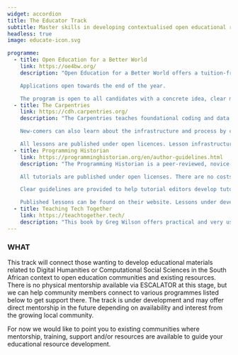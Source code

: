 ```yaml
---
widget: accordion
title: The Educator Track
subtitle: Master skills in developing contextualised open educational resources
headless: true
image: educate-icon.svg

programme:
  - title: Open Education for a Better World
    link: https://oe4bw.org/
    description: "Open Education for a Better World offers a tuition-free online mentorship programme supporting people wanting to develop open educational materials including open online courses and textbooks.

    Applications open towards the end of the year.

    The program is open to all candidates with a concrete idea, clear motivation and strong commitment to develop and deliver an open online course or other large-scale open resource (e.g., an open textbook) aligned with the SDGs. There are no limitations regarding the education or professional background of candidates. "
  - title: The Carpentries
    link: https://cdh.carpentries.org/
    description: "The Carpentries teaches foundational coding and data science skills to researchers worldwide. A community of volunteers contribute to collaboratively developed lessons that are published under open licenses. Their Curriculum Development Handbook contains valuable insights for lesson developers. The Carpentries also have a Lesson Incubator where community members can share their Carpentry-style teaching materials at all stages of development, to collaborate on lesson development, and receive feedback from other community members.

    New-comers can also learn about the infrastructure and process by contributing to lessons that are currently under development. A number of lessons currently under development relates to humanities and social sciences.

    All lessons are published under open licences. Lesson infrastructure is published under open-source licenses and can be used for free for lesson development."
  - title: Programming Historian
    link: https://programminghistorian.org/en/author-guidelines.html
    description: "The Programming Historian is a peer-reviewed, novice-friendly publication that focuses on tutorials relevant to the humanities. Tutorials cover a wide range of digital tools, techniques, and workflows to facilitate research and teaching. 

    All tutorials are published under open licenses. There are no costs involved to work with the Programming Historian or publish tutorials.

    Clear guidelines are provided to help tutorial editors develop tutorials that can be sustained in the long term and that contains accessible content for a broad audience. 

    Published lessons can be found on their website. Lessons under development is available from their Github repository."
  - title: Teaching Tech Together
    link: https://teachtogether.tech/
    description: "This book by Greg Wilson offers practical and very useful tips for developing better ways of teaching tech skills. The content is based on research evidence (with great links to references from education science) and years of experience in the classroom. The book is freely available online."
---
```

### WHAT

This track will connect those wanting to develop educational materials related to Digital Humanities or Computational Social Sciences in the South African context to open education communities and existing resources. There is no physical mentorship available via ESCALATOR at this stage, but we can help community members connect to various programmes listed below to get support there. The track is under development and may offer direct mentorship in the future depending on availability and interest from the growing local community.

For now we would like to point you to existing communities where mentorship, training, support and/or resources are available to guide your educational resource development.


